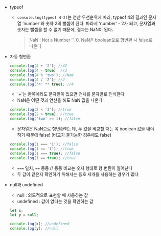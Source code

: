 - typeof

  - `console.log(typeof 4-2)`는 연산 우선순위에 따라, typeof 4의 결과인 문자열 'number'와 숫자 2의 뺄셈이 된다. 따라서 'number' - 2가 되고, 문자열과 숫자는 뺄셈을 할 수 없기 때문에, 결과는 NaN이 된다.
    > NaN : Not a Number
    > '', 0, NaN은 boolean으로 형변환 시 false로 나온다

- 자동 형변환

  ```javascript
  console.log(4 + '2'); //42
  console.log(4 - true); //3
  console.log(4 % 'two'); //NaN
  console.log(4 / '2'); //2
  console.log('4' ** true); //4
  ```

  + '+'는 한쪽에라도 문자열이 있으면 전체를 문자열로 인식한다
  + NaN은 어떤 것과 연산을 해도 NaN 값을 나온다

  ```javascript
  console.log(2 < '3'); //true
  console.log(2 > true); //true
  console.log('two' >= 1); //false
  ```

  + 문자열은 NaN으로 형변환되는데, 두 값을 비교할 때는 꼭 boolean 값을 내야 하기 때문에 false! (비교가 불가능한 경우에도 false)

  ```javascript
  console.log(1 === '1'); //false
  console.log(1 == '1'); //true
  console.log(1 === true); //false
  console.log(1 == true); //true
  ```

  + `===` 일치, `==` 동등 // 동등 비교는 숫자 형태로 형 변환이 일어난다
  + 두 값이 같은지 확인하기 위해서는 등호 세개를 사용하는 경우가 많다



+ null과 undefined

  + null : 의도적으로 표현할 때 사용하는 값
  + undefined : 값이 없다는 것을 확인하는 값

  ```javascript
  let x;
  let y = null;
  
  console.log(x); //undefined
  console.log(y); //null
  ```

  